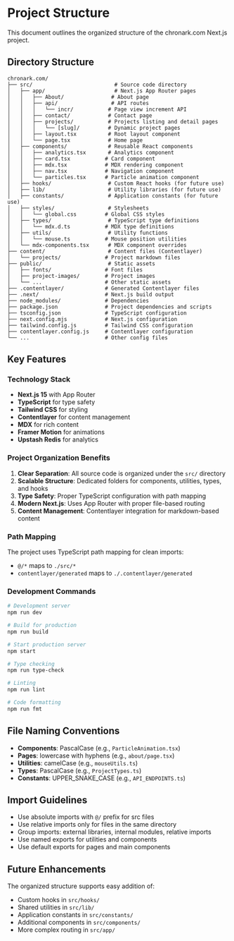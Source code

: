 # Project Structure

This document outlines the organized structure of the chronark.com Next.js project.

## Directory Structure

```
chronark.com/
├── src/                          # Source code directory
│   ├── app/                      # Next.js App Router pages
│   │   ├── About/               # About page
│   │   ├── api/                 # API routes
│   │   │   └── incr/           # Page view increment API
│   │   ├── contact/            # Contact page
│   │   ├── projects/           # Projects listing and detail pages
│   │   │   └── [slug]/         # Dynamic project pages
│   │   ├── layout.tsx          # Root layout component
│   │   └── page.tsx            # Home page
│   ├── components/             # Reusable React components
│   │   ├── analytics.tsx       # Analytics component
│   │   ├── card.tsx           # Card component
│   │   ├── mdx.tsx            # MDX rendering component
│   │   ├── nav.tsx            # Navigation component
│   │   └── particles.tsx      # Particle animation component
│   ├── hooks/                  # Custom React hooks (for future use)
│   ├── lib/                    # Utility libraries (for future use)
│   ├── constants/              # Application constants (for future use)
│   ├── styles/                 # Stylesheets
│   │   └── global.css         # Global CSS styles
│   ├── types/                  # TypeScript type definitions
│   │   └── mdx.d.ts           # MDX type definitions
│   ├── utils/                  # Utility functions
│   │   └── mouse.ts           # Mouse position utilities
│   └── mdx-components.tsx      # MDX component overrides
├── content/                    # Content files (Contentlayer)
│   └── projects/              # Project markdown files
├── public/                     # Static assets
│   ├── fonts/                 # Font files
│   ├── project-images/        # Project images
│   └── ...                    # Other static assets
├── .contentlayer/             # Generated Contentlayer files
├── .next/                     # Next.js build output
├── node_modules/              # Dependencies
├── package.json               # Project dependencies and scripts
├── tsconfig.json              # TypeScript configuration
├── next.config.mjs            # Next.js configuration
├── tailwind.config.js         # Tailwind CSS configuration
├── contentlayer.config.js     # Contentlayer configuration
└── ...                        # Other config files
```

## Key Features

### Technology Stack
- **Next.js 15** with App Router
- **TypeScript** for type safety
- **Tailwind CSS** for styling
- **Contentlayer** for content management
- **MDX** for rich content
- **Framer Motion** for animations
- **Upstash Redis** for analytics

### Project Organization Benefits

1. **Clear Separation**: All source code is organized under the `src/` directory
2. **Scalable Structure**: Dedicated folders for components, utilities, types, and hooks
3. **Type Safety**: Proper TypeScript configuration with path mapping
4. **Modern Next.js**: Uses App Router with proper file-based routing
5. **Content Management**: Contentlayer integration for markdown-based content

### Path Mapping

The project uses TypeScript path mapping for clean imports:
- `@/*` maps to `./src/*`
- `contentlayer/generated` maps to `./.contentlayer/generated`

### Development Commands

```bash
# Development server
npm run dev

# Build for production
npm run build

# Start production server
npm start

# Type checking
npm run type-check

# Linting
npm run lint

# Code formatting
npm run fmt
```

## File Naming Conventions

- **Components**: PascalCase (e.g., `ParticleAnimation.tsx`)
- **Pages**: lowercase with hyphens (e.g., `about/page.tsx`)
- **Utilities**: camelCase (e.g., `mouseUtils.ts`)
- **Types**: PascalCase (e.g., `ProjectTypes.ts`)
- **Constants**: UPPER_SNAKE_CASE (e.g., `API_ENDPOINTS.ts`)

## Import Guidelines

- Use absolute imports with `@/` prefix for src files
- Use relative imports only for files in the same directory
- Group imports: external libraries, internal modules, relative imports
- Use named exports for utilities and components
- Use default exports for pages and main components

## Future Enhancements

The organized structure supports easy addition of:
- Custom hooks in `src/hooks/`
- Shared utilities in `src/lib/`
- Application constants in `src/constants/`
- Additional components in `src/components/`
- More complex routing in `src/app/`